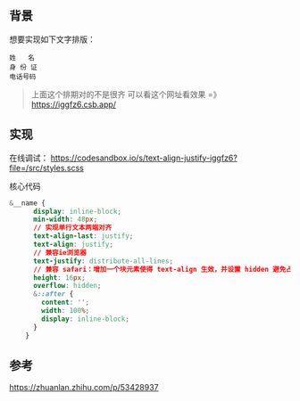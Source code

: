 
## 背景

想要实现如下文字排版：
```
姓   名
身 份 证
电话号码
```
> 上面这个排期对的不是很齐
可以看这个网址看效果 =》 https://iggfz6.csb.app/

## 实现

在线调试： https://codesandbox.io/s/text-align-justify-iggfz6?file=/src/styles.scss

核心代码

```css
&__name {
      display: inline-block;
      min-width: 48px;
      // 实现单行文本两端对齐
      text-align-last: justify;
      text-align: justify;
      // 兼容ie浏览器
      text-justify: distribute-all-lines;
      // 兼容 safari：增加一个块元素使得 text-align 生效，并设置 hidden 避免占位
      height: 16px;
      overflow: hidden;
      &::after {
        content: '';
        width: 100%;
        display: inline-block;
      }
    }
```


## 参考

https://zhuanlan.zhihu.com/p/53428937

